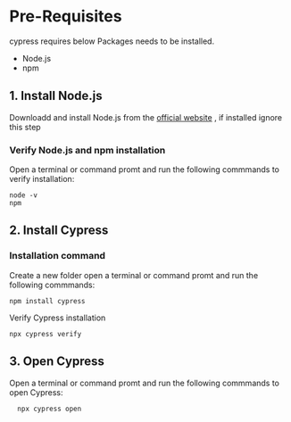 

# Pre-Requisites

cypress requires below Packages needs to be installed.

-   Node.js
-   npm

## 1\. Install Node.js

Downloadd and install Node.js from the [official website](https://nodejs.org/en) , if installed ignore this step

### Verify Node.js and npm installation

Open a terminal or command promt and run the following commmands to verify installation:

```
node -v 
npm 

```

## 2\. Install Cypress

### Installation command

Create a new folder open a terminal or command promt and run the following commmands:
```
npm install cypress

```

Verify Cypress installation

```
npx cypress verify

```

## 3\. Open Cypress

Open a terminal or command promt and run the following commmands to open Cypress:

```
  npx cypress open

```


<!--stackedit_data:
eyJoaXN0b3J5IjpbLTE1OTM1NTk5NTYsMzEyNDMyOTI4LC0yMD
ExNzY1Mzc5LC0xOTA3NTU1NDg3XX0=
-->